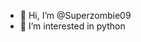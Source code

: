 - 👋 Hi, I’m @Superzombie09
- 👀 I’m interested in python

<!---
Superzombie09/Superzombie09 is a ✨ special ✨ repository because its `README.md` (this file) appears on your GitHub profile.
You can click the Preview link to take a look at your changes.
--->
